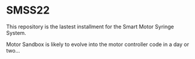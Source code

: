 # SMSS22

This repository is the lastest installment for the Smart Motor Syringe System.

Motor Sandbox is likely to evolve into the motor controller code in a day or two...
